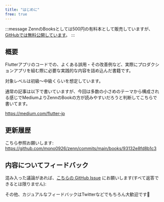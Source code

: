 ```yaml
---
title: "はじめに"
free: true
---
```


:::message
ZennのBooksとしては500円の有料本として販売していますが、[GitHubでは無料公開しています](https://github.com/mono0926/zenn/tree/main/books/93132e8fd8b1c3)。
:::


## 概要

Flutterアプリのコードでの、よくある誤用・その改善例など、実際にプロダクションアプリを組む際に必要な実践的な内容を詰め込んだ書籍です。

対象レベルは初級〜中級くらいを想定しています。

通常の記事は以下で書いていますが、今回は多数の小さめのテーマから構成される感じでMediumよりZennのBookの方が読みやすいだろうと判断してこちらで書いてます。

https://medium.com/flutter-jp
## 更新履歴

こちら参照お願いします:
https://github.com/mono0926/zenn/commits/main/books/93132e8fd8b1c3

## 内容についてフィードバック

混み入った議論があれば、[こちらの GitHub Issue](https://github.com/mono0926/zenn/issues/new?assignees=mono0926&labels=effective-flutter&template=effective-flutter.md) にお願いします(すべて返答できるとは限りません):


その他、カジュアルなフィードバックはTwitterなどでもちろん大歓迎です🐶
